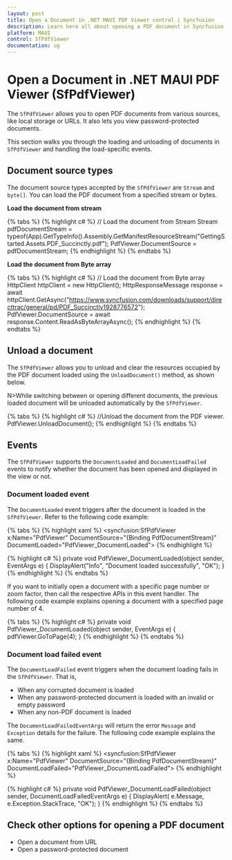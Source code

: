 ```yaml
---
layout: post
title: Open a Document in .NET MAUI PDF Viewer control | Syncfusion
description: Learn here all about opening a PDF document in Syncfusion .NET MAUI PDF Viewer (SfPdfViewer) control and more.
platform: MAUI
control: SfPdfViewer
documentation: ug
---
```


# Open a Document in .NET MAUI PDF Viewer (SfPdfViewer)

The `SfPdfViewer` allows you to open PDF documents from various sources, like local storage or URLs. It also lets you view password-protected documents.

This section walks you through the loading and unloading of documents in `SfPdfViewer` and handling the load-specific events.

## Document source types

The document source types accepted by the `SfPdfViewer` are `Stream` and `byte[]`. You can load the PDF document from a specified stream or bytes.

**Load the document from stream** 

{% tabs %}
{% highlight c# %}
// Load the document from Stream
Stream pdfDocumentStream = typeof(App).GetTypeInfo().Assembly.GetManifestResourceStream("GettingStarted.Assets.PDF_Succinctly.pdf");
PdfViewer.DocumentSource = pdfDocumentStream;
{% endhighlight %}
{% endtabs %}

**Load the document from Byte array**

{% tabs %}
{% highlight c# %}
// Load the document from Byte array
HttpClient httpClient = new HttpClient();
HttpResponseMessage response = await httpClient.GetAsync("https://www.syncfusion.com/downloads/support/directtrac/general/pd/PDF_Succinctly1928776572");
PdfViewer.DocumentSource = await response.Content.ReadAsByteArrayAsync();
{% endhighlight %}
{% endtabs %}

## Unload a document

The `SfPdfViewer` allows you to unload and clear the resources occupied by the PDF document loaded using the `UnloadDocument()` method, as shown below.

N>While switching between or opening different documents, the previous loaded document will be unloaded automatically by the `SfPdfViewer`.

{% tabs %}
{% highlight c# %}
//Unload the document from the PDF viewer.
PdfViewer.UnloadDocument();
{% endhighlight %}
{% endtabs %}

## Events

The `SfPdfViewer` supports the `DocumentLoaded` and `DocumentLoadFailed` events to notify whether the document has been opened and displayed in the view or not.

### Document loaded event

The `DocumentLoaded` event triggers after the document is loaded in the `SfPdfViewer`. Refer to the following code example:

{% tabs %}
{% highlight xaml %}
<syncfusion:SfPdfViewer x:Name="PdfViewer" DocumentSource="{Binding PdfDocumentStream}" DocumentLoaded="PdfViewer_DocumentLoaded">
{% endhighlight %}

{% highlight c# %}
private void PdfViewer_DocumentLoaded(object sender, EventArgs e)
{
   DisplayAlert("Info", "Document loaded successfully", "OK");
}
{% endhighlight %}
{% endtabs %}

If you want to initially open a document with a specific page number or zoom factor, then call the respective APIs in this event handler. The following code example explains opening a document with a specified page number of 4.

{% tabs %}
{% highlight c# %}
private void PdfViewer_DocumentLoaded(object sender, EventArgs e)
{
    pdfViewer.GoToPage(4);
}
{% endhighlight %}
{% endtabs %}

### Document load failed event

The `DocumentLoadFailed` event triggers when the document loading fails in the `SfPdfViewer`. That is,
* When any corrupted document is loaded
* When any password-protected document is loaded with an invalid or empty password
* When any non-PDF document is loaded

The `DocumentLoadFailedEventArgs` will return the error `Message` and `Exception` details for the failure. The following code example explains the same.

{% tabs %}
{% highlight xaml %}
<syncfusion:SfPdfViewer x:Name="PdfViewer" DocumentSource="{Binding PdfDocumentStream}" DocumentLoadFailed="PdfViewer_DocumentLoadFailed">
{% endhighlight %}

{% highlight c# %}
private void PdfViewer_DocumentLoadFailed(object sender, DocumentLoadFailedEventArgs e)
{
   DisplayAlert( e.Message, e.Exception.StackTrace, "OK");
}
{% endhighlight %}
{% endtabs %}

## Check other options for opening a PDF document

* Open a document from URL
* Open a password-protected document
